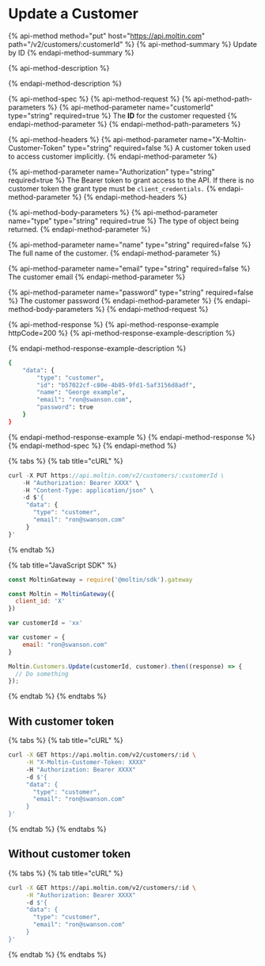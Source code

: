 # Update a Customer

{% api-method method="put" host="https://api.moltin.com" path="/v2/customers/:customerId" %}
{% api-method-summary %}
Update by ID
{% endapi-method-summary %}

{% api-method-description %}

{% endapi-method-description %}

{% api-method-spec %}
{% api-method-request %}
{% api-method-path-parameters %}
{% api-method-parameter name="customerId" type="string" required=true %}
The **ID** for the customer requested
{% endapi-method-parameter %}
{% endapi-method-path-parameters %}

{% api-method-headers %}
{% api-method-parameter name="X-Moltin-Customer-Token" type="string" required=false %}
A customer token used to access customer implicitly.
{% endapi-method-parameter %}

{% api-method-parameter name="Authorization" type="string" required=true %}
The Bearer token to grant access to the API. If there is no customer token the grant type must be `client_credentials.`
{% endapi-method-parameter %}
{% endapi-method-headers %}

{% api-method-body-parameters %}
{% api-method-parameter name="type" type="string" required=true %}
The type of object being returned.
{% endapi-method-parameter %}

{% api-method-parameter name="name" type="string" required=false %}
The full name of the customer.
{% endapi-method-parameter %}

{% api-method-parameter name="email" type="string" required=false %}
The customer email
{% endapi-method-parameter %}

{% api-method-parameter name="password" type="string" required=false %}
The customer password
{% endapi-method-parameter %}
{% endapi-method-body-parameters %}
{% endapi-method-request %}

{% api-method-response %}
{% api-method-response-example httpCode=200 %}
{% api-method-response-example-description %}

{% endapi-method-response-example-description %}

```bash
{
    "data": {
        "type": "customer",
        "id": "b57022cf-c80e-4b85-9fd1-5af3156d8adf",
        "name": "George example",
        "email": "ron@swanson.com",
        "password": true
    }
}
```
{% endapi-method-response-example %}
{% endapi-method-response %}
{% endapi-method-spec %}
{% endapi-method %}

{% tabs %}
{% tab title="cURL" %}
```javascript
curl -X PUT https://api.moltin.com/v2/customers/:customerId \
    -H "Authorization: Bearer XXXX" \
    -H "Content-Type: application/json" \
    -d $'{
     "data": {
       "type": "customer",
       "email": "ron@swanson.com"
     }
}'
```
{% endtab %}

{% tab title="JavaScript SDK" %}
```javascript
const MoltinGateway = require('@moltin/sdk').gateway

const Moltin = MoltinGateway({
  client_id: 'X'
})

var customerId = 'xx'

var customer = {
    email: "ron@swanson.com"
}

Moltin.Customers.Update(customerId, customer).then((response) => {
  // Do something
});
```
{% endtab %}
{% endtabs %}

## With customer token

{% tabs %}
{% tab title="cURL" %}
```bash
curl -X GET https://api.moltin.com/v2/customers/:id \
     -H "X-Moltin-Customer-Token: XXXX"
     -H "Authorization: Bearer XXXX"
     -d $'{
     "data": {
       "type": "customer",
       "email": "ron@swanson.com"
     }
}'
```
{% endtab %}
{% endtabs %}

## Without customer token

{% tabs %}
{% tab title="cURL" %}
```bash
curl -X GET https://api.moltin.com/v2/customers/:id \
     -H "Authorization: Bearer XXXX"
     -d $'{
     "data": {
       "type": "customer",
       "email": "ron@swanson.com"
     }
}'
```
{% endtab %}
{% endtabs %}

